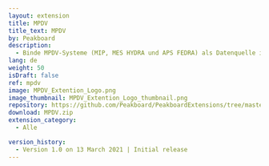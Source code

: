 ```yaml
---
layout: extension
title: MPDV
title_text: MPDV
by: Peakboard
description: 
  - Binde MPDV-Systeme (MIP, MES HYDRA und APS FEDRA) als Datenquelle in Peakboard mithilfe dieser Extension an.
lang: de
weight: 50
isDraft: false
ref: mpdv
image: MPDV_Extention_Logo.png
image_thumbnail: MPDV_Extention_Logo_thumbnail.png
repository: https://github.com/Peakboard/PeakboardExtensions/tree/master/MPDV
download: MPDV.zip
extension_category:
  - Alle

version_history:
  - Version 1.0 on 13 March 2021 | Initial release
---
```

